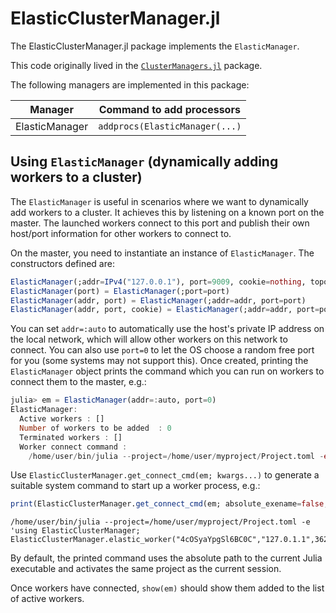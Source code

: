 # ElasticClusterManager.jl

The ElasticClusterManager.jl package implements the `ElasticManager`.

This code originally lived in the [`ClusterManagers.jl`](https://github.com/JuliaParallel/ClusterManagers.jl) package.

The following managers are implemented in this package:

| Manager | Command to add processors |
| ---------------- | ------------------------- |
| ElasticManager | `addprocs(ElasticManager(...)` |

## Using `ElasticManager` (dynamically adding workers to a cluster)

The `ElasticManager` is useful in scenarios where we want to dynamically add workers to a cluster.
It achieves this by listening on a known port on the master. The launched workers connect to this
port and publish their own host/port information for other workers to connect to.

On the master, you need to instantiate an instance of `ElasticManager`. The constructors defined are:

```julia
ElasticManager(;addr=IPv4("127.0.0.1"), port=9009, cookie=nothing, topology=:all_to_all)
ElasticManager(port) = ElasticManager(;port=port)
ElasticManager(addr, port) = ElasticManager(;addr=addr, port=port)
ElasticManager(addr, port, cookie) = ElasticManager(;addr=addr, port=port, cookie=cookie)
```

You can set `addr=:auto` to automatically use the host's private IP address on the local network, which will allow other workers on this network to connect. You can also use `port=0` to let the OS choose a random free port for you (some systems may not support this). Once created, printing the `ElasticManager` object prints the command which you can run on workers to connect them to the master, e.g.:

```julia
julia> em = ElasticManager(addr=:auto, port=0)
ElasticManager:
  Active workers : []
  Number of workers to be added  : 0
  Terminated workers : []
  Worker connect command :
    /home/user/bin/julia --project=/home/user/myproject/Project.toml -e 'using ElasticClusterManager; ElasticClusterManager.elastic_worker("4cOSyaYpgSl6BC0C","127.0.1.1",36275)'
```

Use `ElasticClusterManager.get_connect_cmd(em; kwargs...)` to generate a suitable system command to start up a
worker process, e.g.:

```julia
print(ElasticClusterManager.get_connect_cmd(em; absolute_exename=false, same_project=false))
```

```
/home/user/bin/julia --project=/home/user/myproject/Project.toml -e 'using ElasticClusterManager; ElasticClusterManager.elastic_worker("4cOSyaYpgSl6BC0C","127.0.1.1",36275)'
```

By default, the printed command uses the absolute path to the current Julia executable and activates the same project as the current session.

Once workers have connected, `show(em)` should show them added to the list of active workers.
